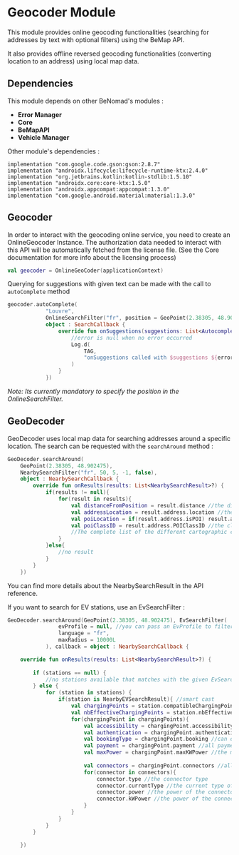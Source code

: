 # Geocoder Module

This module provides online geocoding functionalities (searching for addresses by text with optional filters) using the BeMap API. 

It also provides offline reversed geocoding functionalities (converting location to an address) using local map data.

## Dependencies

This module depends on other BeNomad's modules :

- **Error Manager**
- **Core**
- **BeMapAPI**
- **Vehicle Manager**

Other module's dependencies :

```
implementation "com.google.code.gson:gson:2.8.7"
implementation "androidx.lifecycle:lifecycle-runtime-ktx:2.4.0"
implementation "org.jetbrains.kotlin:kotlin-stdlib:1.5.10"
implementation "androidx.core:core-ktx:1.5.0"
implementation "androidx.appcompat:appcompat:1.3.0"
implementation "com.google.android.material:material:1.3.0"
```



## Geocoder

In order to interact with the geocoding online service, you need to create an OnlineGeocoder Instance.
The authorization data needed to interact with this API will be automatically fetched from the license file. (See the Core documentation for more info about the licensing process)

``` kotlin
val geocoder = OnlineGeoCoder(applicationContext)
```

Querying for suggestions with given text can be made with the call to `autoComplete` method 

``` kotlin
geocoder.autoComplete(
            "Louvre",
            OnlineSearchFilter("fr", position = GeoPoint(2.38305, 48.902475)),
            object : SearchCallback {
                override fun onSuggestions(suggestions: List<AutocompleteResult>, error: Error?) {
                    //error is null when no error occurred
                    Log.d(
                        TAG,
                        "onSuggestions called with $suggestions ${error?.code} ${error?.detailedMessage}"
                    )
                }
            })
```

*Note: Its currently mandatory to specify the position in the OnlineSearchFilter.*



## GeoDecoder

GeoDecoder uses local map data for searching addresses around a specific location. The search can be requested with the `searchAround` method :

``` kotlin
GeoDecoder.searchAround(
    GeoPoint(2.38305, 48.902475), 
    NearbySearchFilter("fr", 50, 5, -1, false),
    object : NearbySearchCallback {
        override fun onResults(results: List<NearbySearchResult>?) {
            if(results != null){
                for(result in results){
                    val distanceFromPosition = result.distance //the distance in meters between the provided GeoPoint and the result
                    val addressLocation = result.address.location //the location of the postal address
                    val poiLocation = if(result.address.isPOI) result.address.POILocation else null //the location of the POI (if the result is a POI)
                    val poiClassID = result.address.POIClassID //the class ID of the POI (0 if its not a POI). 
                    //The complete list of the different cartographic class IDs are available in the CartoConst class of the Map module.
                }
            }else{
                //no result
            }
        }
    })
```

You can find more details about the NearbySearchResult in the API reference.



If you want to search for EV stations, use an EvSearchFilter :

``` kotlin
GeoDecoder.searchAround(GeoPoint(2.38305, 48.902475), EvSearchFilter(
                evProfile = null, //you can pass an EvProfile to filter the results on the electric vehicle characteristics (to get only EV stations that are available for the vehicle). See the documentation of the Vehicle Manager module for more details.
                language = "fr",
                maxRadius = 10000L
            ), callback = object : NearbySearchCallback {

    override fun onResults(results: List<NearbySearchResult>?) {
        
		if (stations == null) {
            //no stations available that matches with the given EvSearchFilter
        } else {
            for (station in stations) {
                if(station is NearbyEVSearchResult){ //smart cast
                    val chargingPoints = station.compatibleChargingPoints //Get all charging points of the station that are compatible with the passed EV profile in the EvSearchFilter.
                    val nbEffectiveChargingPoints = station.nbEffectiveChargingPoints //the total number of charging points of the station, compatible or not
                    for(chargingPoint in chargingPoints){
                        val accessibility = chargingPoint.accessibility //see the full list in AccessibilityType enum
                        val authentication = chargingPoint.authentication //list of the authentication type of the charging point. See the full list in AuthenticationType enum
                        val bookingType = chargingPoint.booking //can define if the charging point can be booked (if the info is available)
                        val payment = chargingPoint.payment //all payment type available for this charging point. See the full list in PaymentType enum
                        val maxPower = chargingPoint.maxKWPower //the maximum power available for this charging point in kW
                        
                        val connectors = chargingPoint.connectors //all connectors of the charging point
                        for(connector in connectors){
                            connector.type //the connector type
                            connector.currentType //the current type of the connector
                            connector.power //the power of the connector in hW
                            connector.kWPower //the power of the connector in kW
                        }
                    }
                }
            }
        }
    
    })
```

